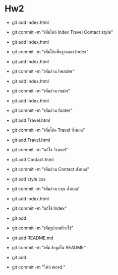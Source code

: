 # Hw2

- git add Index.html
- git commit -m "เพิ่มไฟล์ Index Travel Contact style"

- git add Index.html
- git commit -m "เพิ่มโค้ดพื้นฐานของ Index"

- git add Index.html
- git commit -m "เพิ่มส่วน header"

- git add Index.html
- git commit -m "เพิ่มส่วน main"

- git add Index.html
- git commit -m "เพิ่มส่วน footer"

- git add Travel.html
- git commit -m "เพิ่มโค้ด Travel ทั้งหมด"

- git add Travel.html
- git commit -m "แก้ไข Travel"

- git add Contact.html
- git commit -m "เพิ่มส่วน Contact ทั้งหมด"

- git add style.css
- git commit -m "เพิ่มส่วน css ทั้งหมด'

- git add Index.html
- git commit -m "แก้ไข้ Index"

- git add .
- git commit -m "เพิ่มรูปภาพที่จะใช้"

- git add README.md
- git commit -m "เพิ่ม ข้อมูลใน README"

- git add .
- git commit -m "ไฟล์ word "

